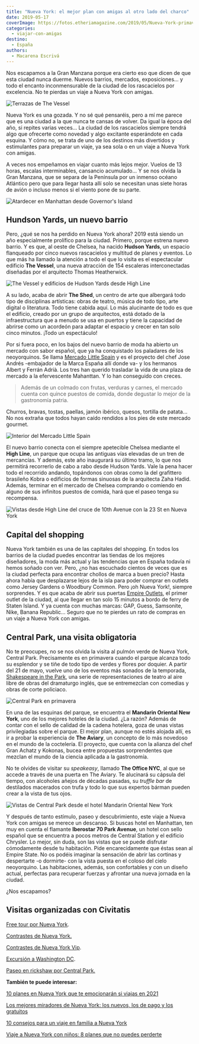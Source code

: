 ```yaml
---
title: "Nueva York: el mejor plan con amigas al otro lado del charco"
date: 2019-05-17
coverImage: https://fotos.etheriamagazine.com/2019/05/Nueva-York-primavera-Central-Park.jpg
categories: 
  - viajar-con-amigas
destino: 
  - España
authors: 
  - Macarena Escrivá
---
```


Nos escapamos a la Gran Manzana porque era cierto eso que dicen de que esta ciudad nunca 
duerme. Nuevos barrios, mercados, exposiciones... y todo el encanto inconmensurable de 
la ciudad de los rascacielos por excelencia. No te pierdas un viaje a Nueva York con 
amigas. 

![Terrazas de The Vessel](https://fotos.etheriamagazine.com/2019/05/nueva-york-primavera.jpg "Terrazas de The Vessel, la penúltima atracción arquitectónica de Nueva York.")

Nueva York es una gozada. Y no sé qué pensaréis, pero a mí me parece que es una ciudad a 
la que nunca te cansas de volver. Da igual la época del año, si repites varias veces... 
La ciudad de los rascacielos siempre tendrá algo que ofrecerte como novedad y algo 
excitante esperándote en cada esquina. Y cómo no, se trata de uno de los destinos más 
divertidos y estimulantes para preparar un viaje, ya sea sola o en un viaje a Nueva York 
con amigas. 

A veces nos empeñamos en viajar cuanto más lejos mejor. Vuelos de 13 horas, escalas 
interminables, cansancio acumulado... Y se nos olvida la Gran Manzana, que se separa de 
la Península por un inmenso océano Atlántico pero que para llegar hasta allí solo se 
necesitan unas siete horas de avión o incluso menos si el viento pone de su parte. 

![Atardecer en Manhattan desde Governor's Island](https://fotos.etheriamagazine.com/2019/05/Nueva-york-primavera-manhattan.jpg "Atardecer en Manhattan desde Governor's Island. © Oleg Chursin")

## Hundson Yards, un nuevo barrio

Pero, ¿qué se nos ha perdido en Nueva York ahora? 2019 está siendo un año especialmente 
prolífico para la ciudad. Primero, porque estrena nuevo barrio. Y es que, al oeste de 
Chelsea, ha nacido **Hudson Yards**, un espacio flanqueado por cinco nuevos rascacielos 
y multitud de planes y eventos. Lo que más ha llamado la atención a todo el que lo 
visita es el espectacular edificio **The Vessel**, una nueva atracción de 154 escaleras 
interconectadas diseñadas por el arquitecto Thomas Heatherwick. 

![The Vessel y edificios de Hudson Yards desde High Line](https://fotos.etheriamagazine.com/2019/05/Nueva-york-huson-yards.jpg "The Vessel y edificios de Hudson Yards desde High Line. © Macarena Escrivá")

A su lado, acaba de abrir **The Shed**, un centro de arte que albergará todo tipo de 
disciplinas artísticas: obras de teatro, música de todo tipo, arte digital o literatura. 
Todo tiene cabida aquí. Lo más alucinante de todo es que el edificio, creado por un 
grupo de arquitectos, está dotado de la infraestructura que a menudo se usa en puertos y 
tiene la capacidad de abrirse como un acordeón para adaptar el espacio y crecer en tan 
solo cinco minutos. ¡Todo un espectáculo! 

Por si fuera poco, en los bajos del nuevo barrio de moda ha abierto un mercado con sabor 
español, que ya ha conquistado los paladares de los neoyorquinos. Se llama [Mercado 
Little Spain](https://www.littlespain.com) y es el proyecto del chef Jose Andrés 
-embajador de la Marca España allí donde va- y los hermanos Albert y Ferrán Adrià. Los 
tres han querido trasladar la vida de una plaza de mercado a la efervescente Mahanttan. 
Y lo han conseguido con creces. 

> Además de un colmado con frutas, verduras y carnes, el mercado cuenta con quince puestos 
> de comida, donde degustar lo mejor de la gastronomía patria. 

Churros, bravas, tostas, paellas, jamón ibérico, quesos, tortilla de patata... No nos 
extraña que todos hayan caído rendidos a los pies de este mercado gourmet. 

![Interior del Mercado Little Spain](https://fotos.etheriamagazine.com/2019/05/Nueva-York-primavera-Little-Spain-Plaza.jpg "Interior del © Mercado Little Spain")

El nuevo barrio conecta con el siempre apetecible Chelsea mediante el **High Line**, un 
parque que ocupa las antiguas vías elevadas de un tren de mercancías. Y además, este año 
inaugurará su último tramo, lo que nos permitirá recorrerlo de cabo a rabo desde Hudson 
Yards. Vale la pena hacer todo el recorrido andando, topándonos con obras como la del 
grafittero brasileño Kobra o edificios de formas sinuosas de la arquitecta Zaha Hadid. 
Además, terminar en el mercado de Chelsea comprando o comiendo en alguno de sus 
infinitos puestos de comida, hará que el paseo tenga su recompensa. 

![Vistas desde High Line del cruce de 10th Avenue con la 23 St en Nueva York](https://fotos.etheriamagazine.com/2019/05/Nueva-York-primavera-high-line.jpg "Vistas desde High Line del cruce de 10th Avenue con la 23 St. ©. Morgan")

## Capital del shopping

Nueva York también es una de las capitales del shopping. En todos los barrios de la 
ciudad puedes encontrar las tiendas de los mejores diseñadores, la moda más actual y las 
tendencias que en España todavía ni hemos soñado con ver. Pero, ¿no has escuchado 
cientos de veces que es la ciudad perfecta para encontrar chollos de marca a buen 
precio? Hasta ahora había que desplazarse lejos de la isla para poder comprar en outlets 
como Jersey Gardens o Woodbury Common. Pero ¡oh Nueva York!, siempre sorprendes. Y es 
que acaba de abrir sus puertas [Empire Outlets](http://empireoutlets.nyc), el primer 
outlet de la ciudad, al que llegar en tan solo 15 minutos a bordo de ferry de Staten 
Island. Y ya cuenta con muchas marcas: GAP, Guess, Samsonite, Nike, Banana Republic... 
Seguro que no te pierdes un rato de compras en un viaje a Nueva York con amigas. 

## Central Park, una visita obligatoria

No te preocupes, no se nos olvida la visita al pulmón verde de Nueva York, Central Park. 
Precisamente es en primavera cuando el parque alcanza todo su esplendor y se tiñe de 
todo tipo de verdes y flores por doquier. A partir del 21 de mayo, vuelve uno de los 
eventos más sonados de la temporada, [Shakespeare in the 
Park](https://www.centralpark.com/things-to-do/activities/shakespeare-in-the-park/), una 
serie de representaciones de teatro al aire libre de obras del dramaturgo inglés, que se 
entremezclan con comedias y obras de corte policiaco. 

![Central Park en primavera](https://fotos.etheriamagazine.com/2019/05/Nueva-York-primavera-Central-Park.jpg "Central Park en primavera. © NYGO")

En una de las esquinas del parque, se encuentra el **Mandarin Oriental New York**, uno 
de los mejores hoteles de la ciudad. ¿La razón? Además de contar con el sello de calidad 
de la cadena hotelera, goza de unas vistas privilegiadas sobre el parque. El mejor plan, 
aunque no estés alojada allí, es ir a probar la experiencia de **The Aviary**, un 
concepto de lo más novedoso en el mundo de la coctelería. El proyecto, que cuenta con la 
alianza del chef Gran Achatz y Kokonas, bucea entre propuestas sorprendentes que mezclan 
el mundo de la ciencia aplicada a la gastronomía. 

No te olvides de visitar su _speakeasy_, llamado **The Office NYC**, al que se accede a 
través de una puerta en The Aviary. Te alucinará su cápsula del tiempo, con alcoholes 
añejos de décadas pasadas, su _truffle bar_ de destilados macerados con trufa y todo lo 
que sus expertos bárman pueden crear a la vista de tus ojos. 

![Vistas de Central Park desde el hotel Mandarin Oriental New York](https://fotos.etheriamagazine.com/2019/05/Nueva-York-primavera-Vistas-Mandarion-Oriental.jpg "Vistas de Central Park desde el hotel © Mandarin Oriental New York.")

Y después de tanto estímulo, paseo y descubrimiento, este viaje a Nueva York con amigas 
se merece un descanso. Si buscas hotel en Manhattan, ten muy en cuenta el flamante 
**Iberostar 70 Park Avenue**, un hotel con sello español que se encuentra a pocos metros 
de Central Station y el edificio Chrysler. Lo mejor, sin duda, son las vistas que se 
puede disfrutar cómodamente desde tu habitación. Pide encarecidamente que éstas sean al 
Empire State. No os podéis imaginar la sensación de abrir las cortinas y despertarte -o 
dormirte- con la vista puesta en el coloso del cielo neoyorquino. Las habitaciones, 
además, son confortables y con un diseño actual, perfectas para recuperar fuerzas y 
afrontar una nueva jornada en la ciudad. 

¿Nos escapamos? 

## Visitas organizadas con Civitatis

[Free tour por Nueva 
York](https://www.civitatis.com/es/nueva-york/free-tour-nueva-york/?aid=10211). 

[Contrastes de Nueva 
York.](https://www.civitatis.com/es/nueva-york/tour-privado-nueva-york/?aid=10211) 

[Contrastes de Nueva York 
Vip](https://www.civitatis.com/es/nueva-york/contrastes-nueva-york-vip/?aid=10211). 

[Excursión a Washington 
DC](https://www.civitatis.com/es/nueva-york/excursion-washington/?aid=10211). 

[Paseo en rickshaw por Central 
Park.](https://www.civitatis.com/es/nueva-york/tour-rickshaw-central-park/?aid=10211) 

**También te puede interesar:** 

[10 planes en Nueva York que te emocionarán si viajas en 
2021](https://etheriamagazine.com/2021/05/10/10-planes-en-nueva-york-nuevos-2021/) 

[Los mejores miradores de Nueva York: los nuevos, los de pago y los 
gratuitos](https://etheriamagazine.com/2020/02/24/los-mejores-miradores-de-nueva-york-gratis-de-pago/) 

[10 consejos para un viaje en familia a Nueva 
York](https://etheriamagazine.com/2018/07/28/consejos-para-viajar-en-familia-a-nueva-york/) 

[Viaje a Nueva York con niños: 8 planes que no puedes 
perderte](https://etheriamagazine.com/2018/07/23/8-planes-con-ninos-en-nueva-york/)

